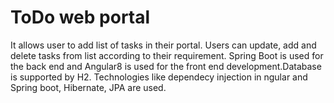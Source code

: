 # ToDo web portal 
It allows user to add list of tasks in their portal. Users can update, add and delete tasks from  list according to their requirement.
Spring Boot is used for the back end and Angular8 is used for the front end development.Database is supported by H2.
Technologies like dependecy injection in ngular and Spring boot, Hibernate, JPA are used.
